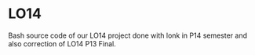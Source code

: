 # LO14

Bash source code of our LO14 project done with lonk in P14 semester and also correction of LO14 P13 Final.
